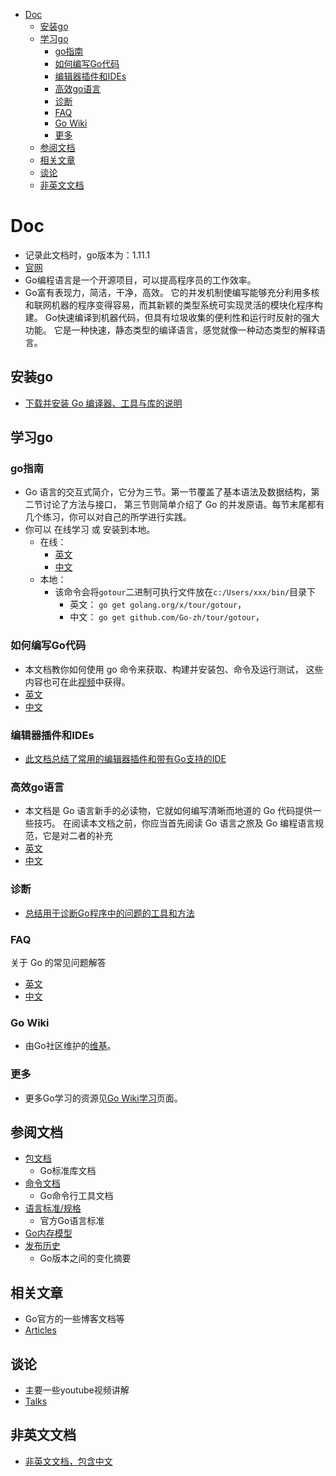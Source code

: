 <!-- TOC -->

- [Doc](#doc)
    - [安装go](#安装go)
    - [学习go](#学习go)
        - [go指南](#go指南)
        - [如何编写Go代码](#如何编写go代码)
        - [编辑器插件和IDEs](#编辑器插件和ides)
        - [高效go语言](#高效go语言)
        - [诊断](#诊断)
        - [FAQ](#faq)
        - [Go Wiki](#go-wiki)
        - [更多](#更多)
    - [参阅文档](#参阅文档)
    - [相关文章](#相关文章)
    - [谈论](#谈论)
    - [非英文文档](#非英文文档)

<!-- /TOC -->

# Doc


- 记录此文档时，go版本为：1.11.1
- [官网](https://golang.org/doc/)
- Go编程语言是一个开源项目，可以提高程序员的工作效率。
- Go富有表现力，简洁，干净，高效。 它的并发机制使编写能够充分利用多核和联网机器的程序变得容易，而其新颖的类型系统可实现灵活的模块化程序构建。 Go快速编译到机器代码，但具有垃圾收集的便利性和运行时反射的强大功能。 它是一种快速，静态类型的编译语言，感觉就像一种动态类型的解释语言。

## 安装go

- [下载并安装 Go 编译器、工具与库的说明](https://go-zh.org/doc/install)

## 学习go

### go指南

- Go 语言的交互式简介，它分为三节。第一节覆盖了基本语法及数据结构，第二节讨论了方法与接口， 第三节则简单介绍了 Go 的并发原语。每节末尾都有几个练习，你可以对自己的所学进行实践。
- 你可以 在线学习 或 安装到本地。
    - 在线：
        - [英文](https://tour.golang.org/welcome/1)
        - [中文](https://tour.go-zh.org/welcome/1)
    - 本地：
        - 该命令会将`gotour`二进制可执行文件放在`c:/Users/xxx/bin/`目录下
            - 英文： `go get golang.org/x/tour/gotour`，
            - 中文： `go get github.com/Go-zh/tour/gotour`，

### 如何编写Go代码

- 本文档教你如何使用 go 命令来获取、构建并安装包、命令及运行测试， 这些内容也可在此[视频](https://www.youtube.com/watch?v=XCsL89YtqCs)中获得。
- [英文](https://golang.org/doc/code.html)
- [中文](https://go-zh.org/doc/code.html)

### 编辑器插件和IDEs

- [此文档总结了常用的编辑器插件和带有Go支持的IDE](https://golang.org/doc/editors.html) 

### 高效go语言

- 本文档是 Go 语言新手的必读物，它就如何编写清晰而地道的 Go 代码提供一些技巧。 在阅读本文档之前，你应当首先阅读 Go 语言之旅及 Go 编程语言规范，它是对二者的补充
- [英文](https://golang.org/doc/effective_go.html)
- [中文](https://go-zh.org/doc/effective_go.html)


### 诊断

- [总结用于诊断Go程序中的问题的工具和方法](https://golang.org/doc/diagnostics.html)

### FAQ

关于 Go 的常见问题解答
- [英文](https://go-zh.org/doc/faq)
- [中文](https://golang.org/doc/faq)

### Go Wiki

- 由Go社区维护的[维基](https://github.com/golang/go/wiki)。

### 更多

- 更多Go学习的资源见[Go Wiki学习](https://github.com/golang/go/wiki/Learn)页面。

## 参阅文档

- [包文档](https://golang.org/pkg/)
    - Go标准库文档
- [命令文档](https://golang.org/doc/cmd)
    - Go命令行工具文档
- [语言标准/规格](https://golang.org/ref/spec)
    - 官方Go语言标准
- [Go内存模型](https://golang.org/ref/mem)
- [发布历史](https://golang.org/doc/devel/release.html)
    - Go版本之间的变化摘要

## 相关文章

- Go官方的一些博客文档等
- [Articles](https://golang.org/doc/#articles)

## 谈论

- 主要一些youtube视频讲解
- [Talks](https://golang.org/doc/#talks)

## 非英文文档

- [非英文文档，包含中文](https://github.com/golang/go/wiki/NonEnglish)
